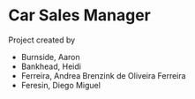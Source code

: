 # Car Sales Manager

Project created by
- Burnside, Aaron
- Bankhead, Heidi
- Ferreira, Andrea Brenzink de Oliveira Ferreira
- Feresin, Diego Miguel